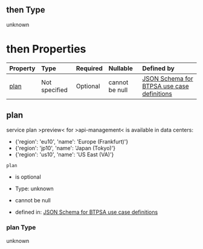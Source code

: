 ## then Type

unknown

# then Properties

| Property      | Type          | Required | Nullable       | Defined by                                                                                                                                                                                                                                    |
| :------------ | :------------ | :------- | :------------- | :-------------------------------------------------------------------------------------------------------------------------------------------------------------------------------------------------------------------------------------------- |
| [plan](#plan) | Not specified | Optional | cannot be null | [JSON Schema for BTPSA use case definitions](btpsa-usecase-properties-services-items-allof-1-then-allof-6-then-allof-0-then-properties-plan.md "undefined#/properties/services/items/allOf/1/then/allOf/6/then/allOf/0/then/properties/plan") |

## plan

service plan >preview< for >api-management< is available in data centers:

*   {'region': 'eu10', 'name': 'Europe (Frankfurt)'}
*   {'region': 'jp10', 'name': 'Japan (Tokyo)'}
*   {'region': 'us10', 'name': 'US East (VA)'}

`plan`

*   is optional

*   Type: unknown

*   cannot be null

*   defined in: [JSON Schema for BTPSA use case definitions](btpsa-usecase-properties-services-items-allof-1-then-allof-6-then-allof-0-then-properties-plan.md "undefined#/properties/services/items/allOf/1/then/allOf/6/then/allOf/0/then/properties/plan")

### plan Type

unknown

